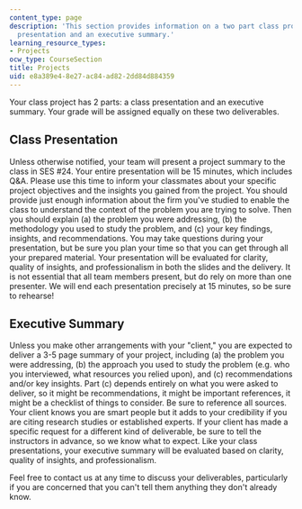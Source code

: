 ```yaml
---
content_type: page
description: 'This section provides information on a two part class project: a class
  presentation and an executive summary.'
learning_resource_types:
- Projects
ocw_type: CourseSection
title: Projects
uid: e8a389e4-8e27-ac84-ad82-2dd84d884359
---
```


Your class project has 2 parts: a class presentation and an executive summary. Your grade will be assigned equally on these two deliverables.

Class Presentation
------------------

Unless otherwise notified, your team will present a project summary to the class in SES #24. Your entire presentation will be 15 minutes, which includes Q&A. Please use this time to inform your classmates about your specific project objectives and the insights you gained from the project. You should provide just enough information about the firm you've studied to enable the class to understand the context of the problem you are trying to solve. Then you should explain (a) the problem you were addressing, (b) the methodology you used to study the problem, and (c) your key findings, insights, and recommendations. You may take questions during your presentation, but be sure you plan your time so that you can get through all your prepared material. Your presentation will be evaluated for clarity, quality of insights, and professionalism in both the slides and the delivery. It is not essential that all team members present, but do rely on more than one presenter. We will end each presentation precisely at 15 minutes, so be sure to rehearse!

Executive Summary
-----------------

Unless you make other arrangements with your "client," you are expected to deliver a 3-5 page summary of your project, including (a) the problem you were addressing, (b) the approach you used to study the problem (e.g. who you interviewed, what resources you relied upon), and (c) recommendations and/or key insights. Part (c) depends entirely on what you were asked to deliver, so it might be recommendations, it might be important references, it might be a checklist of things to consider. Be sure to reference all sources. Your client knows you are smart people but it adds to your credibility if you are citing research studies or established experts. If your client has made a specific request for a different kind of deliverable, be sure to tell the instructors in advance, so we know what to expect. Like your class presentations, your executive summary will be evaluated based on clarity, quality of insights, and professionalism.

Feel free to contact us at any time to discuss your deliverables, particularly if you are concerned that you can't tell them anything they don't already know.
